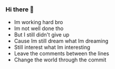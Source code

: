 ### Hi there 👋

- Im working hard bro
- Im not well done tho
- But I still didn't give up
- Cause Im still dream what Im dreaming
- Still interest what Im interesting
- Leave the comments between the lines
- Change the world through the commit
<!--
**JinJianQi/JinJianQi** is a ✨ _special_ ✨ repository because its `README.md` (this file) appears on your GitHub profile.

Here are some ideas to get you started:

- 🔭 I’m currently working on ...
- 🌱 I’m currently learning ...
- 👯 I’m looking to collaborate on ...
- 🤔 I’m looking for help with ...
- 💬 Ask me about ...
- 📫 How to reach me: ...
- 😄 Pronouns: ...
- ⚡ Fun fact: ...
-->
